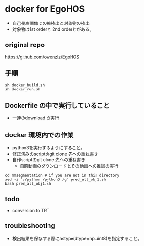 # docker for EgoHOS
- 自己視点画像での腕検出と対象物の検出
- 対象物は1st orderと 2nd orderとがある。

## original repo
https://github.com/owenzlz/EgoHOS

## 手順
```commandline
sh docker_build.sh
sh docker_run.sh

```
## Dockerfile の中で実行していること
- 一連のdownload の実行

## docker 環境内での作業
- python3を実行するようにすること。
- 修正済みのscriptのgit clone 先への重ね書き
- 自作scriptのgit clone 先への重ね書き
  - 自前動画のダウンロードとその動画への推論の実行 

```commandline
cd mmsegmentation # if you are not in this directory
sed -i 's/python /python3 /g' pred_all_obj1.sh
bash pred_all_obj1.sh

```


## todo
- conversion to TRT

## troubleshooting
- 検出結果を保存する際にastype(dtype=np.uint8)を指定すること。